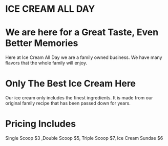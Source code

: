 <!DOCTYPE html>
<html>
<head>
 

  <!-- Get Bootstrap from here: http://getbootstrap.com/getting-started/ -->

  <link rel="stylesheet" href="https://maxcdn.bootstrapcdn.com/bootstrap/3.3.7/css/bootstrap.min.css" integrity="sha384-BVYiiSIFeK1dGmJRAkycuHAHRg32OmUcww7on3RYdg4Va+PmSTsz/K68vbdEjh4u" crossorigin="anonymous">
  <link href="https://fonts.googleapis.com/css?family=Amatic+SC|Open+Sans+Condensed:300" rel="stylesheet">
</head>
<body>
  <div class="container">
    <div class="jumbotron text-center">
      <h1> ICE CREAM ALL DAY </h1>
    </div>
  </div>

  <div class="container">
    <div class="row">
      <div class="col-sm-4">
        <h1>We are here for a Great Taste, Even Better Memories </h1>
       Here at Ice Cream All Day we are a family owned business. We have many flavors that the whole family will enjoy.      
     </div>
      <div class="col-sm-4">
        <h1>Only The Best Ice Cream Here </h1>
       Our ice cream only includes the finest ingredients. It is made from our original family recipe that has been passed down for years.       </div>
      <div class="col-sm-4">
        <h1>Pricing Includes </h1>
       Single Scoop $3 ,Double Scoop $5, Triple Scoop $7, Ice Cream Sundae $6
   </div>
    </div>
  </div>

</body>
</html>
